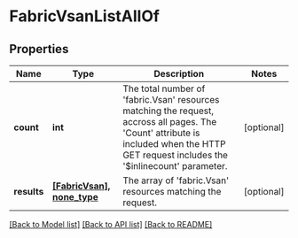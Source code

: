 # FabricVsanListAllOf

## Properties
Name | Type | Description | Notes
------------ | ------------- | ------------- | -------------
**count** | **int** | The total number of &#39;fabric.Vsan&#39; resources matching the request, accross all pages. The &#39;Count&#39; attribute is included when the HTTP GET request includes the &#39;$inlinecount&#39; parameter. | [optional] 
**results** | [**[FabricVsan], none_type**](FabricVsan.md) | The array of &#39;fabric.Vsan&#39; resources matching the request. | [optional] 

[[Back to Model list]](../README.md#documentation-for-models) [[Back to API list]](../README.md#documentation-for-api-endpoints) [[Back to README]](../README.md)


